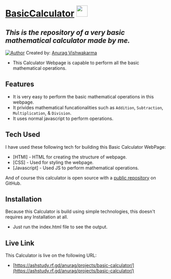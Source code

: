 # [BasicCalculator](https://ashstudy.rf.gd/anurag/projects/basic-calculator/) <img src="https://ashstudy.000webhostapp.com/anurag/Assets/icons/calculator.jpg" height="35px">
## _This is the repository of a very basic mathematical calculator made by me._

[![Author](https://ashstudy.000webhostapp.com/anurag/Assets/icons/faviconA.ico)](https://vcma.rf.gd/Portfolio) Created by: [Anurag Vishwakarma](https://github.com/vishanurag)


- This Calculator Webpage is capable to perform all the basic mathematical operations.

## Features

- It is very easy to perform the basic mathematical operations in this webpage.
- It privides mathematical funcationalities such as `Addition`, `Subtraction`, `Multiplication`, & `Division`.
- It uses normal javascript to perform operations.

## Tech Used

I have used these following tech for building this Basic Calculator WebPage:

- [HTMl] - HTML for creating the structure of webpage.
- [CSS] - Used for styling the webpage.
- [Javascript] - Used JS to perform mathematical operations.


And of course this calculator  is open source with a [public repository](https://github.com/vishanurag/basicCalculator) on GitHub.

## Installation

Because this Calculator is build using simple technologies, this doesn't requires any Installation at all.

- Just run the index.html file to see the output.

## Live Link

This Calculator is live on the following URL:

- [https://ashstudy.rf.gd/anurag/projects/basic-calculator/](https://ashstudy.rf.gd/anurag/projects/basic-calculator/)
